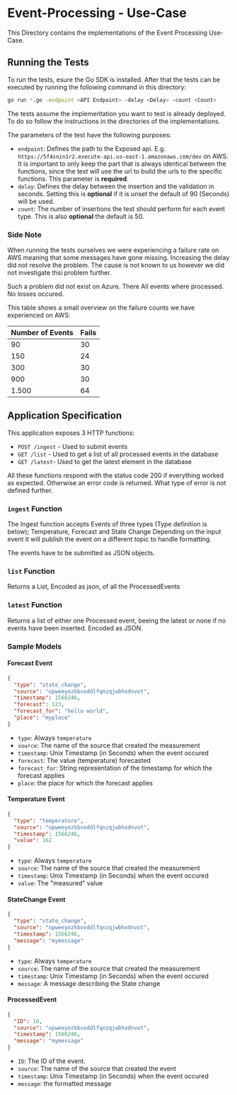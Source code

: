 # Event-Processing -  Use-Case

This Directory contains the implementations of the Event Processing Use-Case.

## Running the Tests

To run the tests, esure the Go SDK is installed. After that the tests can be executed by running the following command in this directory:

```bash
go run *.go -endpoint <API Endpoint> -delay <Delay> -count <Count>
```

The tests assume the implemeńtation you want to test is already deployed. To do so follow the instructions in the directories of the
implementations.

The parameters of the test have the following purposes:

- `endpoint`: Defines the path to the Exposed api. E.g. `https://5f4snin1r2.execute-api.us-east-1.amazonaws.com/dev` on AWS. It is important to only keep the part that is always identical between the functions, since the test will use the url to build the urls to the specific functions. This parameter is **required**.
- `delay`: Defines the delay between the insertion and the validation in seconds. Setting this is **optional** if it is unset the default of 90 (Seconds) will be used.
- `count`: The number of insertions the test should perform for each event type. This is also **optional** the default is 50.

### Side Note

When running the tests ourselves we were experiencing a failure rate on AWS meaning that some messages have gone missing. Increasing the delay did not resolve the problem. The cause is not known to us however we did not investigate thsi problem further.

Such a problem did not exist on Azure. There All events where processed. No losses occured.

This table shows a small overview on the failure counts we have experienced on AWS:

| Number of Events | Fails |
| - | -|
| 90 | 30 |
| 150 | 24 |
| 300 | 30 |
| 900 | 30 |
| 1.500 | 64 |

## Application Specification

This application exposes 3 HTTP functions:

- `POST /ingest` - Used to submit events
- `GET /list` - Used to get a list of all processed events in the database
- `GET /latest`- Used to get the latest element in the database

All these functions respond with the status code 200 if everything worked as expected. Otherwise
an error code is returned. What type of error is not defined further.

### `ingest` Function

The Ingest function accepts Events of three types (Type definition is below); Temperature, Forecast
and State Change Depending on the input event it will publish the event on a different topic to handle formatting.

The events have to be submitted as JSON objects.

### `list` Function

Returns a List, Encoded as json, of all the ProcessedEvents

### `latest` Function

Returns a list of either one Processed event, beeing the latest or none if no events have been inserted. Encoded as JSON.

### Sample Models

#### Forecast Event

```json
{
  "type": "state_change",
  "source": "opweeyozkbvoddlfqnzqjwbhxdnvot",
  "timestamp": 1566246,
  "forecast": 123,
  "forecast_for": "hello world",
  "place": "myplace"
}
```

- `type`: Always `temperature`
- `source`: The name of the source that created the measurement
- `timestamp`: Unix Timestamp (in Seconds) when the event occured
- `forecast`: The value (temperature) forecasted
- `forecast_for`: String representation of the timestamp for which the forecast applies
- `place`: the place for which the forecast applies


#### Temperature Event

```json
{
  "type": "temperature",
  "source": "opweeyozkbvoddlfqnzqjwbhxdnvot",
  "timestamp": 1566246,
  "value": 162
}
```

- `type`: Always `temperature`
- `source`: The name of the source that created the measurement
- `timestamp`: Unix Timestamp (in Seconds) when the event occured
- `value`: The "measured" value

#### StateChange Event

```json
{
  "type": "state_change",
  "source": "opweeyozkbvoddlfqnzqjwbhxdnvot",
  "timestamp": 1566246,
  "message": "mymessage"
}
```

- `type`: Always `temperature`
- `source`: The name of the source that created the measurement
- `timestamp`: Unix Timestamp (in Seconds) when the event occured
- `message`: A message describing the State change

#### ProcessedEvent

```json
{
  "ID": 10,
  "source": "opweeyozkbvoddlfqnzqjwbhxdnvot",
  "timestamp": 1566246,
  "message": "mymessage"
}
```

- `ID`: The ID of the event.
- `source`: The name of the source that created the event
- `timestamp`: Unix Timestamp (in Seconds) when the event occured
- `message`: the formatted message